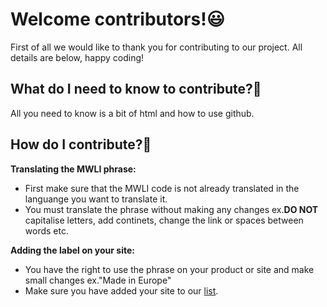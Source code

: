 # Welcome contributors!😃
First of all we would like to thank you for contributing to our project. All details are below, happy coding!

## What do I need to know to contribute?🤔
All you need to know is a bit of html and how to use github. 

## How do I contribute?🔨
__Translating the MWLI phrase:__
- First make sure that the MWLI code is not already translated in the languange you want to translate it.
- You must translate the phrase without making any changes ex.**DO NOT** capitalise letters, add continets, change the link or spaces between words etc.

__Adding the label on your site:__
- You have the right to use the phrase on your product or site and make small changes ex."Made in Europe"
- Make sure you have added your site to our [list](madewithlovein.org/projects.html).
